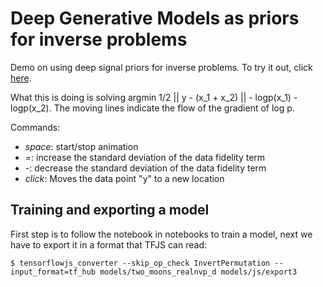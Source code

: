 # Deep Generative Models as priors for inverse problems
Demo on using deep signal priors for inverse problems. To try it out, click [here](https://eiffl.github.io/DeepPriors/index.html).

What this is doing is solving argmin 1/2 || y - (x_1 + x_2) || - logp(x_1) -logp(x_2). The moving lines indicate the flow of the gradient of log p.

Commands:
  - *space*: start/stop animation
  - *=*: increase the standard deviation of the data fidelity term
  - *-*: decrease the standard deviation of the data fidelity term
  - *click*: Moves the data point "y" to a new location


## Training and exporting a model

First step is to follow the notebook in notebooks to train a model,
next we have to export it in a format that TFJS can read:


```
$ tensorflowjs_converter --skip_op_check InvertPermutation --input_format=tf_hub models/two_moons_realnvp_d models/js/export3
```

